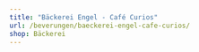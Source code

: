 ```yaml
---
title: "Bäckerei Engel - Café Curios"
url: /beverungen/baeckerei-engel-cafe-curios/
shop: Bäckerei
---
```

